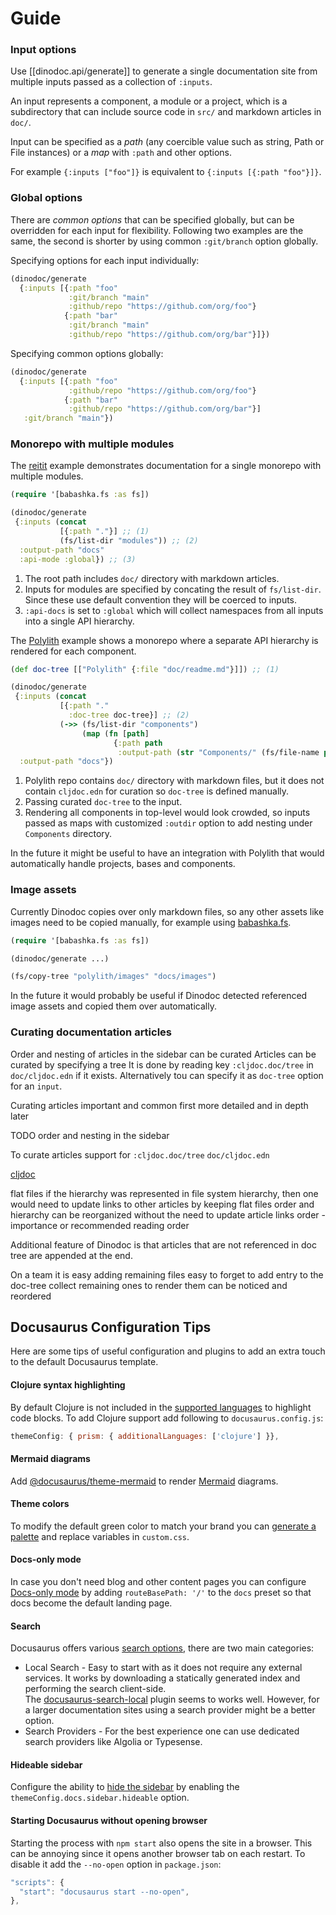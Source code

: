 # Guide

### Input options

Use [[dinodoc.api/generate]] to generate a single documentation site from multiple inputs passed as a collection of `:inputs`.

An input represents a component, a module or a project, which is a subdirectory that can include source code in `src/` and markdown articles in `doc/`.

Input can be specified as a *path* (any coercible value such as string, Path or File instances) or a *map* with `:path` and other options.

For example `{:inputs ["foo"]}` is equivalent to `{:inputs [{:path "foo"}]}`.

### Global options

There are *common options* that can be specified globally, but can be overridden for each input for flexibility.
Following two examples are the same, the second is shorter by using common `:git/branch` option globally.

Specifying options for each input individually:

```clojure
(dinodoc/generate
  {:inputs [{:path "foo"
             :git/branch "main"
             :github/repo "https://github.com/org/foo"}
            {:path "bar"
             :git/branch "main"
             :github/repo "https://github.com/org/bar"}]})
```

Specifying common options globally:

```clojure
(dinodoc/generate
  {:inputs [{:path "foo"
             :github/repo "https://github.com/org/foo"}
            {:path "bar"
             :github/repo "https://github.com/org/bar"}]
   :git/branch "main"})
```

### Monorepo with multiple modules 

The [reitit](#) example demonstrates documentation for a single monorepo with multiple modules.

```clojure
(require '[babashka.fs :as fs])

(dinodoc/generate
 {:inputs (concat
           [{:path "."}] ;; (1)
           (fs/list-dir "modules")) ;; (2)
  :output-path "docs"
  :api-mode :global}) ;; (3)
```

1) The root path includes `doc/` directory with markdown articles.
2) Inputs for modules are specified by concating the result of `fs/list-dir`. Since these use default convention they will be coerced to inputs.
3) `:api-docs` is set to `:global` which will collect namespaces from all inputs into a single API hierarchy.

The [Polylith](#) example shows a monorepo where a separate API hierarchy is rendered for each component.

```clojure
(def doc-tree [["Polylith" {:file "doc/readme.md"}]]) ;; (1)

(dinodoc/generate
 {:inputs (concat
           [{:path "."
             :doc-tree doc-tree}] ;; (2)
           (->> (fs/list-dir "components")
                (map (fn [path]
                       {:path path
                        :output-path (str "Components/" (fs/file-name path))})))) ;; (3)
  :output-path "docs"})
```

1) Polylith repo contains `doc/` directory with markdown files, but it does not contain `cljdoc.edn` for curation so `doc-tree` is defined manually.
2) Passing curated `doc-tree` to the input.
3) Rendering all components in top-level would look crowded, so inputs passed as maps with customized `:outdir` option to add nesting under `Components` directory.

In the future it might be useful to have an integration with Polylith that would automatically handle projects, bases and components.

### Image assets

Currently Dinodoc copies over only markdown files, so any other assets like images need to be copied manually, for example using [babashka.fs](https://github.com/babashka/fs).

```clojure
(require '[babashka.fs :as fs])

(dinodoc/generate ...)

(fs/copy-tree "polylith/images" "docs/images")
```

In the future it would probably be useful if Dinodoc detected referenced image assets and copied them over automatically.

### Curating documentation articles

Order and nesting of articles in the sidebar can be curated 
Articles can be curated by specifying a tree 
It is done by reading key `:cljdoc.doc/tree` in `doc/cljdoc.edn` if it exists.
Alternatively tou can specify it as `doc-tree` option for an `input`.


Curating articles 
important and common first
more detailed and in depth later

TODO
order and nesting in the sidebar

To curate articles support for `:cljdoc.doc/tree` `doc/cljdoc.edn`

[cljdoc](https://github.com/cljdoc/cljdoc/blob/master/doc/userguide/for-library-authors.adoc#configuring-articles)

flat files
  if the hierarchy was represented in file system hierarchy, then one would need to update links to other articles
  by keeping flat files order and hierarchy can be reorganized without the need to update article links
  order - importance or recommended reading order


Additional feature of Dinodoc is that articles that are not referenced in doc tree are appended at the end.


On a team it is easy 
adding remaining files
  easy to forget to add entry to the doc-tree
  collect remaining ones to render them
  can be noticed and reordered

## Docusaurus Configuration Tips

Here are some tips of useful configuration and plugins to add an extra touch to the default Docusaurus template.

#### Clojure syntax highlighting  

By default Clojure is not included in the [supported languages](https://docusaurus.io/docs/markdown-features/code-blocks#supported-languages) to highlight code blocks.
To add Clojure support add following to `docusaurus.config.js`:  
```js
themeConfig: { prism: { additionalLanguages: ['clojure'] }},
```

#### Mermaid diagrams

Add [@docusaurus/theme-mermaid](https://docusaurus.io/docs/markdown-features/diagrams) to render [Mermaid](https://mermaid.js.org/) diagrams.

#### Theme colors

To modify the default green color to match your brand you can [generate a palette](https://docusaurus.io/docs/styling-layout#styling-your-site-with-infima) and replace variables in `custom.css`.

#### Docs-only mode

In case you don't need blog and other content pages you can configure [Docs-only mode](https://docusaurus.io/docs/docs-introduction#docs-only-mode) by adding `routeBasePath: '/'` to the `docs` preset so that docs become the default landing page.

#### Search

Docusaurus offers various [search options](https://docusaurus.io/docs/search), there are two main categories:
- Local Search - Easy to start with as it does not require any external services.
  It works by downloading a statically generated index and performing the search client-side.  
  The [docusaurus-search-local](https://github.com/easyops-cn/docusaurus-search-local) plugin seems to works well.
  However, for a larger documentation sites using a search provider might be a better option.
- Search Providers - For the best experience one can use dedicated search providers like Algolia or Typesense.

#### Hideable sidebar

Configure the ability to [hide the sidebar](https://docusaurus.io/docs/sidebar#hideable-sidebar) by enabling the `themeConfig.docs.sidebar.hideable` option.

#### Starting Docusaurus without opening browser

Starting the process with `npm start` also opens the site in a browser.
This can be annoying since it opens another browser tab on each restart.
To disable it add the `--no-open` option in `package.json`:

```js
"scripts": {
  "start": "docusaurus start --no-open",
},
```
